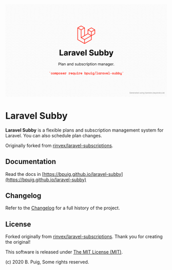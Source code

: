<img src="art/socialcard.png" alt="Social Card of Laravel Subby">

# Laravel Subby

**Laravel Subby** is a flexible plans and subscription management system for Laravel. You can also schedule plan
changes.

Originally forked from [rinvex/laravel-subscriptions](https://github.com/rinvex/laravel-subscriptions).

## Documentation

Read the docs in [https://bpuig.github.io/laravel-subby](https://bpuig.github.io/laravel-subby)

## Changelog<a name="changelog"></a>

Refer to the [Changelog](https://bpuig.github.io/laravel-subby/CHANGELOG.md) for a full history of the project.

## License<a name="license"></a>
Forked originally from [rinvex/laravel-subscriptions](https://github.com/rinvex/laravel-subscriptions). Thank you for creating the original!

This software is released under [The MIT License (MIT)](LICENSE).

(c) 2020 B. Puig, Some rights reserved.
